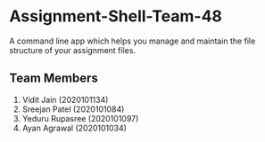 # Assignment-Shell-Team-48
A command line app which helps you manage and maintain the file structure of your assignment files.


## Team Members
1. Vidit Jain (2020101134)
2. Sreejan Patel (2020101084)
3. Yeduru Rupasree (2020101097)
4. Ayan Agrawal (2020101034)
